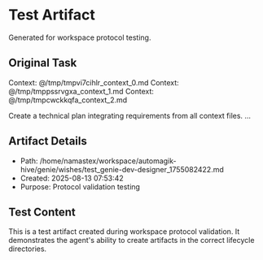# Test Artifact

Generated for workspace protocol testing.

## Original Task

Context: @/tmp/tmpvi7cihlr_context_0.md
Context: @/tmp/tmppssrvgxa_context_1.md
Context: @/tmp/tmpcwckkqfa_context_2.md

Create a technical plan integrating requirements from all context files.
...

## Artifact Details
- Path: /home/namastex/workspace/automagik-hive/genie/wishes/test_genie-dev-designer_1755082422.md
- Created: 2025-08-13 07:53:42
- Purpose: Protocol validation testing

## Test Content
This is a test artifact created during workspace protocol validation.
It demonstrates the agent's ability to create artifacts in the correct
lifecycle directories.

